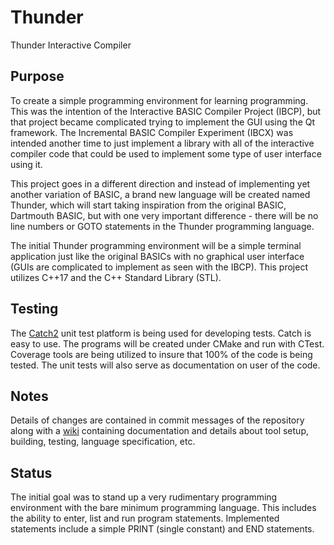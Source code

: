 # Thunder

Thunder Interactive Compiler

## Purpose

To create a simple programming environment for learning programming. This was the intention of the Interactive BASIC Compiler Project (IBCP), but that project became complicated trying to implement the GUI using the Qt framework.  The Incremental BASIC Compiler Experiment (IBCX) was intended another time to just implement a library with all of the interactive compiler code that could  be used to implement some type of user interface using it.

This project goes in a different direction and instead of implementing yet another variation of BASIC, a brand new language will be created named Thunder, which will start taking inspiration from the original BASIC, Dartmouth BASIC, but with one very important difference - there will be no line numbers or GOTO statements in the Thunder programming language.

The initial Thunder programming environment will be a simple terminal application just like the original BASICs with no graphical user interface (GUIs are complicated to implement as seen with the IBCP).  This project utilizes C++17 and the C++ Standard Library (STL).

## Testing

The [Catch2](https://github.com/catchorg/Catch2) unit test platform is being used for developing tests. Catch is easy to use. The programs will be created under CMake and run with CTest. Coverage tools are being utilized to insure that 100% of the code is being tested. The unit tests will also serve as documentation on user of the code.

## Notes

Details of changes are contained in commit messages of the repository along with a [wiki](https://github.com/thunder422/thunder/wiki) containing documentation and details about tool setup, building, testing, language specification, etc.

## Status

The initial goal was to stand up a very rudimentary programming environment with the bare minimum programming language.  This includes the ability to enter, list and run program statements.  Implemented statements include a simple PRINT (single constant) and END statements.
